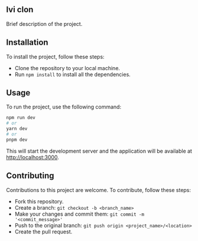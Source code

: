 ## Ivi clon
Brief description of the project.

## Installation
To install the project, follow these steps:
- Clone the repository to your local machine.
- Run `npm install` to install all the dependencies.

## Usage
To run the project, use the following command:
```bash
npm run dev
# or
yarn dev
# or
pnpm dev
```
This will start the development server and the application will be available at [http://localhost:3000](http://localhost:3000).

## Contributing
Contributions to this project are welcome. To contribute, follow these steps:
- Fork this repository.
- Create a branch: `git checkout -b <branch_name>`
- Make your changes and commit them: `git commit -m '<commit_message>'`
- Push to the original branch: `git push origin <project_name>/<location>`
- Create the pull request.

